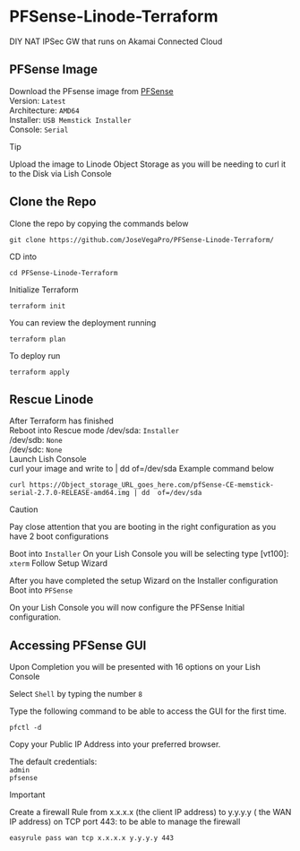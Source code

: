 # PFSense-Linode-Terraform
DIY NAT IPSec GW that runs on Akamai Connected Cloud

## PFSense Image
Download the PFsense image from [PFSense](https://www.pfsense.org/download/)  
Version: `Latest`  
Architecture: `AMD64`    
Installer: `USB Memstick Installer`  
Console: `Serial`  

> [!TIP]
> Upload the image to Linode Object Storage as you will be needing to curl it to the Disk via Lish Console
## Clone the Repo
Clone the repo by copying the commands below  
```
git clone https://github.com/JoseVegaPro/PFSense-Linode-Terraform/
```
CD into 
```
cd PFSense-Linode-Terraform
```
Initialize Terraform  
```
terraform init
```
You can review the deployment running  
```
terraform plan
```
To deploy run  
```
terraform apply
```

## Rescue Linode
After Terraform has finished  
Reboot into Rescue mode
/dev/sda: `Installer`  
/dev/sdb: `None`  
/dev/sdc: `None`  
Launch Lish Console  
curl your image and write to | dd  of=/dev/sda 
Example command below
```
curl https://Object_storage_URL_goes_here.com/pfSense-CE-memstick-serial-2.7.0-RELEASE-amd64.img | dd  of=/dev/sda
```
>[!CAUTION]
>Pay close attention that you are booting in the right configuration as you have 2 boot configurations

Boot into `Installer` 
On your Lish Console you will be selecting type [vt100]: `xterm` Follow Setup Wizard  

After you have completed the setup Wizard on the Installer configuration Boot into `PFSense`  

On your Lish Console you will now configure the PFSense Initial configuration.  

## Accessing PFSense GUI
Upon Completion you will be presented with 16 options on your Lish Console  

Select `Shell` by typing the number `8`  

Type the following command to be able to access the GUI for the first time.
```
pfctl -d
```

Copy your Public IP Address into your preferred browser.  

The default credentials:  
`admin`  
`pfsense`  

>[!IMPORTANT]
>Create a firewall Rule from x.x.x.x (the client IP address) to y.y.y.y ( the WAN IP address) on TCP port 443: to be able to manage the firewall
 ```
 easyrule pass wan tcp x.x.x.x y.y.y.y 443  
 ```
